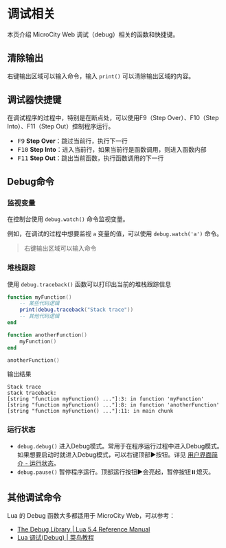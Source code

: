 # 调试相关
本页介绍 MicroCity Web 调试（debug）相关的函数和快捷键。

## 清除输出
右键输出区域可以输入命令，输入 `print()` 可以清除输出区域的内容。

## 调试器快捷键
在调试程序的过程中，特别是在断点处，可以使用F9（Step Over）、F10（Step Into）、F11（Step Out）控制程序运行。
- <kbd>F9</kbd> **Step Over**：跳过当前行，执行下一行
- <kbd>F10</kbd> **Step Into**：进入当前行，如果当前行是函数调用，则进入函数内部
- <kbd>F11</kbd> **Step Out**：跳出当前函数，执行函数调用的下一行

## Debug命令
### 监视变量
在控制台使用 `debug.watch()` 命令监视变量。

例如，在调试的过程中想要监视 `a` 变量的值，可以使用 `debug.watch('a')` 命令。
> 右键输出区域可以输入命令

### 堆栈跟踪
使用 `debug.traceback()` 函数可以打印出当前的堆栈跟踪信息

```lua
function myFunction()
    -- 某些代码逻辑
    print(debug.traceback("Stack trace"))
    -- 其他代码逻辑
end

function anotherFunction()
    myFunction()
end

anotherFunction()
```

输出结果

```
Stack trace
stack traceback:
[string "function myFunction() ..."]:3: in function 'myFunction'
[string "function myFunction() ..."]:8: in function 'anotherFunction'
[string "function myFunction() ..."]:11: in main chunk
```

### 运行状态
- `debug.debug()` 进入Debug模式。常用于在程序运行过程中进入Debug模式。如果想要启动时就进入Debug模式，可以右键顶部:arrow_forward:按钮。详见 [用户界面简介 - 运行状态](./web-ui.html#程序控制)。
- `debug.pause()` 暂停程序运行。顶部运行按钮:arrow_forward:会亮起，暂停按钮:pause_button:熄灭。

## 其他调试命令
Lua 的 Debug 函数大多都适用于 MicroCity Web，可以参考：
- [The Debug Library | Lua 5.4 Reference Manual](https://www.lua.org/manual/5.4/manual.html#6.10)
- [Lua 调试(Debug) | 菜鸟教程](https://www.runoob.com/lua/lua-debug.html)
